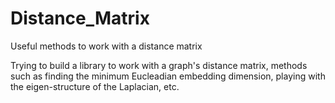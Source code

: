 # Distance_Matrix
Useful methods to work with a distance matrix   

Trying to build a library to work with a graph's distance matrix, methods such as finding the minimum Eucleadian embedding dimension, playing with the eigen-structure of the Laplacian, etc. 
